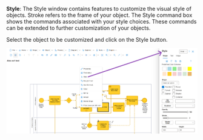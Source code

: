 **Style**: The Style window contains features to customize the visual style of objects. Stroke refers to the frame of your object. The Style command box shows the commands associated with your style choices. These commands can be extended to further customization of your objects.

Select the object to be customized and click on the Style button.

![alt text](images/Style.PNG)



